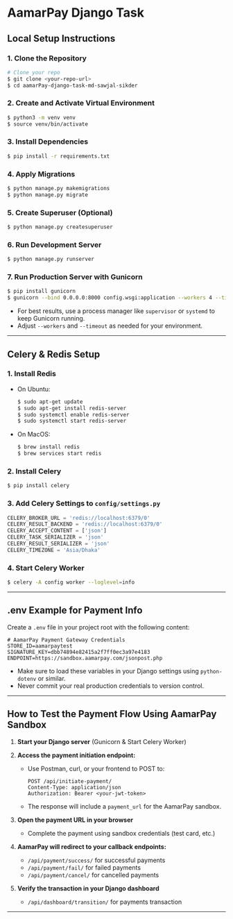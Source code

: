 # AamarPay Django Task

## Local Setup Instructions

### 1. Clone the Repository

```bash
# Clone your repo
$ git clone <your-repo-url>
$ cd aamarPay-django-task-md-sawjal-sikder
```

### 2. Create and Activate Virtual Environment

```bash
$ python3 -m venv venv
$ source venv/bin/activate
```

### 3. Install Dependencies

```bash
$ pip install -r requirements.txt
```

### 4. Apply Migrations

```bash
$ python manage.py makemigrations
$ python manage.py migrate
```

### 5. Create Superuser (Optional)

```bash
$ python manage.py createsuperuser
```

### 6. Run Development Server

```bash
$ python manage.py runserver
```

### 7. Run Production Server with Gunicorn

```bash
$ pip install gunicorn
$ gunicorn --bind 0.0.0.0:8000 config.wsgi:application --workers 4 --timeout 1200
```

- For best results, use a process manager like `supervisor` or `systemd` to keep Gunicorn running.
- Adjust `--workers` and `--timeout` as needed for your environment.

---

## Celery & Redis Setup

### 1. Install Redis

- On Ubuntu:
  ```bash
  $ sudo apt-get update
  $ sudo apt-get install redis-server
  $ sudo systemctl enable redis-server
  $ sudo systemctl start redis-server
  ```
- On MacOS:
  ```bash
  $ brew install redis
  $ brew services start redis
  ```

### 2. Install Celery

```bash
$ pip install celery
```

### 3. Add Celery Settings to `config/settings.py`

```python
CELERY_BROKER_URL = 'redis://localhost:6379/0'
CELERY_RESULT_BACKEND = 'redis://localhost:6379/0'
CELERY_ACCEPT_CONTENT = ['json']
CELERY_TASK_SERIALIZER = 'json'
CELERY_RESULT_SERIALIZER = 'json'
CELERY_TIMEZONE = 'Asia/Dhaka'
```

### 4. Start Celery Worker

```bash
$ celery -A config worker --loglevel=info
```

---

## .env Example for Payment Info

Create a `.env` file in your project root with the following content:

```env
# AamarPay Payment Gateway Credentials
STORE_ID=aamarpaytest
SIGNATURE_KEY=dbb74894e82415a2f7ff0ec3a97e4183
ENDPOINT=https://sandbox.aamarpay.com/jsonpost.php
```

- Make sure to load these variables in your Django settings using `python-dotenv` or similar.
- Never commit your real production credentials to version control.

---

## How to Test the Payment Flow Using AamarPay Sandbox

1. **Start your Django server** (Gunicorn & Start Celery Worker)
2. **Access the payment initiation endpoint:**

   - Use Postman, curl, or your frontend to POST to:

     ```
     POST /api/initiate-payment/
     Content-Type: application/json
     Authorization: Bearer <your-jwt-token>

     ```

   - The response will include a `payment_url` for the AamarPay sandbox.

3. **Open the payment URL in your browser**
   - Complete the payment using sandbox credentials (test card, etc.)
4. **AamarPay will redirect to your callback endpoints:**
   - `/api/payment/success/` for successful payments
   - `/api/payment/fail/` for failed payments
   - `/api/payment/cancel/` for cancelled payments
5. **Verify the transaction in your Django dashboard**
   - `/api/dashboard/transition/` for payments transaction

---
